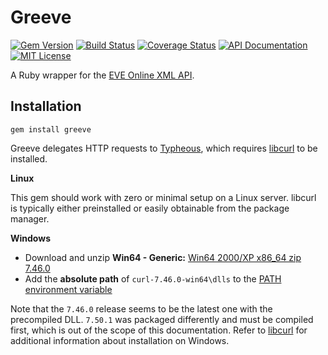 # Greeve

[![Gem Version](https://badge.fury.io/rb/greeve.svg)](https://badge.fury.io/rb/greeve)
[![Build Status](https://travis-ci.org/EVEolve/greeve.svg?branch=master)](https://travis-ci.org/EVEolve/greeve)
[![Coverage Status](https://coveralls.io/repos/github/EVEolve/greeve/badge.svg?branch=master)](https://coveralls.io/github/EVEolve/greeve?branch=master)
[![API Documentation](https://img.shields.io/badge/docs-api-blue.svg)](http://www.rubydoc.info/gems/greeve)
[![MIT License](https://img.shields.io/badge/license-MIT-yellowgreen.svg)](https://github.com/EVEolve/greeve/blob/master/LICENSE)

A Ruby wrapper for the [EVE Online XML API](https://eveonline-third-party-documentation.readthedocs.io/en/latest/xmlapi/index.html).

## Installation

```text
gem install greeve
```

Greeve delegates HTTP requests to [Typheous](https://github.com/typhoeus/typhoeus),
which requires [libcurl](https://curl.haxx.se/libcurl/) to be installed.

**Linux**

This gem should work with zero or minimal setup on a Linux server. libcurl is
typically either preinstalled or easily obtainable from the package manager.

**Windows**

* Download and unzip **Win64 - Generic:** [Win64 2000/XP x86_64 zip 7.46.0](https://curl.haxx.se/download.html)
* Add the **absolute path** of `curl-7.46.0-win64\dlls` to the [PATH environment variable](https://www.java.com/en/download/help/path.xml)

Note that the `7.46.0` release seems to be the latest one with the precompiled
DLL. `7.50.1` was packaged differently and must be compiled first, which is out
of the scope of this documentation. Refer to [libcurl](https://curl.haxx.se/libcurl/)
for additional information about installation on Windows.

